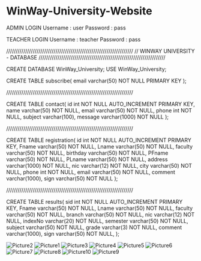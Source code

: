 # WinWay-University-Website

ADMIN LOGIN 
Username : user
Password : pass

TEACHER LOGIN 
Username : teacher
Password : pass


///////////////////////////////////////////////////////////////////
//	WINWAY UNIVERSITY - DATABASE
///////////////////////////////////////////////////////////////////


CREATE DATABASE WinWay_University;
USE WinWay_University;


CREATE TABLE subscribe(
	email		varchar(50)	NOT NULL	PRIMARY KEY
);

///////////////////////////////////////////////////////////////////

CREATE TABLE contact(
	id		int 		NOT NULL 	AUTO_INCREMENT PRIMARY KEY,
	name		varchar(50) 	NOT NULL,
	email		varchar(50) 	NOT NULL,
	phone		int 		NOT NULL,
	subject		varchar(100),
	message		varchar(1000) 	NOT NULL
);



///////////////////////////////////////////////////////////////////

CREATE TABLE registration(
	id		int 		NOT NULL 	AUTO_INCREMENT PRIMARY KEY,
	Fname		varchar(50) 	NOT NULL,
	Lname		varchar(50) 	NOT NULL,
	faculty		varchar(50) 	NOT NULL,
	birthday 	varchar(50) 	NOT NULL,
	PFname		varchar(50) 	NOT NULL,
	PLname		varchar(50) 	NOT NULL,
	address		varchar(1000) 	NOT NULL,
	nic		varchar(12) 	NOT NULL,
	city		varchar(50) 	NOT NULL,
	phone		int 		NOT NULL,
	email		varchar(50) 	NOT NULL,
	comment		varchar(1000),
	sign		varchar(50) 	NOT NULL
);

///////////////////////////////////////////////////////////////////

CREATE TABLE results(
	sid		int 		NOT NULL 	AUTO_INCREMENT PRIMARY KEY,
	Fname		varchar(50)	NOT NULL,
	Lname		varchar(50)	NOT NULL,
	faculty		varchar(50)	NOT NULL,
	branch		varchar(50)	NOT NULL,
	nic		varchar(12)	NOT NULL,
	indexNo		varchar(20)	NOT NULL,
	semester	varchar(50)	NOT NULL,
	subject		varchar(50)	NOT NULL,
	grade		varchar(3)	NOT NULL,
	comment		varchar(1000),
	sign		varchar(50)	NOT NULL,
);


![Picture2](https://user-images.githubusercontent.com/89802304/223198391-0100482c-a2a5-40e9-a3f3-f4b6c884ac35.png)
![Picture1](https://user-images.githubusercontent.com/89802304/223198380-8da80863-eb58-4266-9d7a-9ff31a472009.png)
![Picture3](https://user-images.githubusercontent.com/89802304/223198681-ae8bee30-9eb8-482e-8714-85b10dfa5dcc.png)
![Picture4](https://user-images.githubusercontent.com/89802304/223198688-8799af0f-6a53-4b76-b7f1-9bad2d623f89.png)
![Picture5](https://user-images.githubusercontent.com/89802304/223198691-aa528267-9b83-4f16-a62b-10dfafabab47.png)
![Picture6](https://user-images.githubusercontent.com/89802304/223198694-9736a827-4016-47e1-a525-ca7002e66578.png)
![Picture7](https://user-images.githubusercontent.com/89802304/223198695-cfb121bd-a60a-4105-aca2-29ce51006b6d.png)
![Picture8](https://user-images.githubusercontent.com/89802304/223198699-c4472d3d-d925-4f37-ad5a-15e5e360abe1.png)
![Picture10](https://user-images.githubusercontent.com/89802304/223198809-4b98bdea-8615-4ad4-8b6f-28e2bffe6abf.png)
![Picture9](https://user-images.githubusercontent.com/89802304/223198817-da515925-bdb2-4e4d-a96a-ee71e305634c.png)
